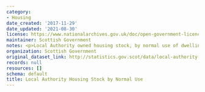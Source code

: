 ```yaml
---
category:
- Housing
date_created: '2017-11-29'
date_updated: '2021-08-30'
license: https://www.nationalarchives.gov.uk/doc/open-government-licence/version/3/
maintainer: Scottish Government
notes: <p>Local Authority owned housing stock, by normal use of dwelling</p>
organization: Scottish Government
original_dataset_link: http://statistics.gov.scot/data/local-authority-housing-stock-by-normal-use
records: null
resources: []
schema: default
title: Local Authority Housing Stock by Normal Use
---
```

